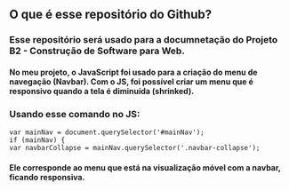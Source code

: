 ## O que é esse repositório do Github?
### Esse repositório será usado para a documnetação do Projeto B2 - Construção de Software para Web.

#### No meu projeto, o JavaScript foi usado para a criação do menu de navegação (Navbar). Com o JS, foi possível criar um menu que é responsivo quando a tela é diminuída (shrinked).
### Usando esse comando no JS: 

```
var mainNav = document.querySelector('#mainNav');
if (mainNav) {
var navbarCollapse = mainNav.querySelector('.navbar-collapse');
```
#### Ele corresponde ao menu que está na visualização móvel com a navbar, ficando responsiva.
